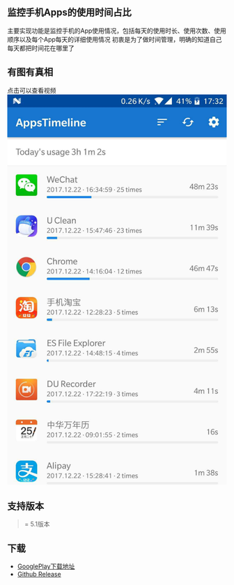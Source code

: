 ## 监控手机Apps的使用时间占比

主要实现功能是监控手机的App使用情况，包括每天的使用时长、使用次数、使用顺序以及每个App每天的详细使用情况
初衷是为了做时间管理，明确的知道自己每天都把时间花在哪里了

## 有图有真相

点击可以查看视频  
[![img](../assets/images/appstimeline.jpg)](../assets/videos/appstimeline.mp4)

## 支持版本
>= 5.1版本

## 下载
- [GooglePlay下载地址](https://play.google.com/store/apps/details?id=timeline.lizimumu.com.t)
- [Github Release](https://github.com/zhaobao/AppsTimeline/releases)